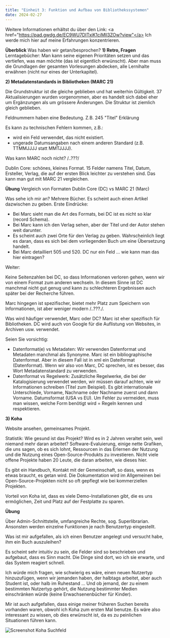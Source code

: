 ```yaml
---
title: "Einheit 3: Funktion und Aufbau von Bibliothekssystemen"
date: 2024-02-27
---
```

Weitere Informationen erhältst du über den Link: <a href="https://pad.gwdg.de/EC9WU7DITxiK1ciMll3ZOw?view"</a>
Ich werde mich hier auf meine Erfahrungen konzentrieren. 

**Überblick** Was haben wir getan/besprochen?
**1) Retro, Fragen**
Lerntagebücher: Man kann seine eigenen Prioritäten setzen und das vertiefen, was man möchte (das ist eigentlich erwünscht). Aber man muss die Grundlagen der gesamten Vorlesungen abdecken, alle Lernihalte erwähnen (nicht nur eines der Unterkapitel).

**2) Metadatenstandards in Bibliotheken (MARC 21)**

Die Grundstruktur ist die gleiche geblieben und hat weiterhin Gültigkeit. 37 Aktualisierungen wurden vorgenommen, aber es handelt sich dabei eher um Ergänzungen als um grössere Änderungen. Die Struktur ist ziemlich gleich geblieben.

Feldnummern haben eine Bedeutung. Z.B. 245 "Titel" Erklärung

Es kann zu technischen Fehlern kommen, z.B.:
-	 wird ein Feld verwendet, das nicht existiert. 
-	ungerade Datumsangaben nach einem anderen Standard (z.B. TTMMJJJJ statt MMTJJJJ).

Was kann MARC noch nicht? /..???/

Dublin Core: schönes, kleines Format. 15 Felder namens Titel, Datum, Ersteller, Verlag, die auf der ersten Blick leichter zu verstehen sind. Das kann man gut mit MARC 21 vergleichen.

**Übung** Vergleich von Formaten Dublin Core (DC) vs MARC 21 (Marc)

Was sehe ich mir an? Mehrere Bücher. Es scheint auch einen Artikel dazwischen zu geben. 
Erste Eindrücke:

- Bei Marc sieht man die Art des Formats, bei DC ist es nicht so klar (record Schema).
- Bei Marc kann ich den Verlag sehen, aber der Titel und der Autor stehen weit darunter.
- Es scheint auch zwei Orte für den Verlag zu geben. Wahrscheinlich liegt es daran, dass es sich bei dem vorliegenden Buch um eine Übersetzung handelt.
- Bei Marc detailliert 505 und 520. DC nur ein Feld ... wie kann man das hier eintragen?

Weiter:

Keine Seitenzahlen bei DC, so dass Informationen verloren gehen, wenn wir von einem Format zum anderen wechseln. In diesem Sinne ist DC manchmal nicht gut genug und kann zu schlechteren Ergebnissen auch später bei der Recherche führen.

Marc hingegen ist spezifischer, bietet mehr Platz zum Speichern von Informationen, ist aber weniger modern /..???./.

Was wird häufiger verwendet, Marc oder DC? Marc ist eher spezifisch für Bibliotheken. DC wird auch von Google für die Auflistung von Websites, in Archiven usw. verwendet.

Seien Sie vorsichtig: 
-	Datenformat(e) vs Metadaten:
Wir verwenden Datenformat und Metadaten manchmal als Synonyme. Marc ist ein bibliographische Datenformat. Aber in diesem Fall ist in xml ein Dateiformat (Datenformat). Wenn wir also von Marc, DC sprechen, ist es besser, das Wort Metadatenstandard zu verwenden.
-	Datenformat vs Regelwerk:
Zusätzliche Regelwerke, die bei der Katalogisierung verwendet werden, wir müssen darauf achten, wie wir Informationen schreiben (Titel zum Beispiel). Es gibt internationale Unterschiede, Vorname, Nachname oder Nachname zuerst und dann Vorname. Datumsformat (USA vs EU). Um Fehler zu vermeiden, muss man wissen, welche Form benötigt wird = Regeln kennen und respektieren.

**3) Koha**

Website ansehen, gemeinsames Projekt.

Statistik: Wie gesund ist das Projekt? Wird es in 2 Jahren veraltet sein, weil niemand mehr daran arbeitet? Software-Evaluierung, einige nette Grafiken, die uns sagen, ob es sich lohnt, Ressourcen in das Erlernen der Nutzung und die Nutzung eines Open-Source-Produkts zu investieren. Nicht viele offene Projekte haben 20 Leute, die daran arbeiten, wie dieses hier.

Es gibt ein Handbuch, Kontakt mit der Gemeinschaft, so dass, wenn es etwas braucht, es getan wird. Die Dokumentation wird im Allgemeinen bei Open-Source-Projekten nicht so oft gepflegt wie bei kommerziellen Projekten. 

Vorteil von Koha ist, dass es viele Demo-Installationen gibt, die es uns ermöglichen, Zeit und Platz auf der Festplatte zu sparen.



**Übung**

Über Admin-Schnittstelle, umfangreiche Rechte, sog. Superlibrarian. Ansonsten werden einzelne Funktionen je nach Benutzertyp eingestellt.

Was ist mir aufgefallen, als ich einen Benutzer angelegt und versucht habe, ihm ein Buch auszuleihen? 

Es scheint sehr intuitiv zu sein, die Felder sind so beschrieben und aufgebaut, dass es Sinn macht. Die Dinge sind dort, wo ich sie erwarte, und das System reagiert schnell.

Ich würde mich fragen, wie schwierig es wäre, einen neuen Nutzertyp hinzuzufügen, wenn wir jemanden haben, der halbtags arbeitet, aber auch Student ist, oder halb im Ruhestand ... Und ob jemand, der zu einem bestimmten Nutzertyp gehört, die Nutzung bestimmter Medien einschränken würde (keine Erwachsenenbücher für Kinder).

Mir ist auch aufgefallen, dass einige meiner früheren Suchen bereits vorhanden waren, obwohl ich Koha zum ersten Mal benutze. Es wäre also interessant zu wissen, ob dies erwünscht ist, da es zu peinlichen Situationen führen kann.

<img src="/BAIN_lerntagebuch/docs/assets/images/3_Screenshot_2024-02-27.png" alt="Screenshot Koha Suchfeld">
